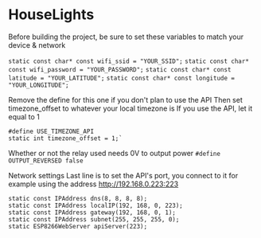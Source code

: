 # HouseLights

Before building the project, be sure to set these variables to match your device & network

`static const char* const wifi_ssid = "YOUR_SSID";`
`static const char* const wifi_password = "YOUR_PASSWORD";`
`static const char* const latitude = "YOUR_LATITUDE";`
`static const char* const longitude = "YOUR_LONGITUDE";`

Remove the define for this one if you don't plan to use the API
Then set timezone_offset to whatever your local timezone is
If you use the API, let it equal to 1
```
#define USE_TIMEZONE_API  
static int timezone_offset = 1;`
```

Whether or not the relay used needs 0V to output power
`#define OUTPUT_REVERSED false`

Network settings
Last line is to set the API's port, you connect to it for example using the address
http://192.168.0.223:223
```
static const IPAddress dns(8, 8, 8, 8);
static const IPAddress localIP(192, 168, 0, 223);
static const IPAddress gateway(192, 168, 0, 1);
static const IPAddress subnet(255, 255, 255, 0);
static ESP8266WebServer apiServer(223);
```